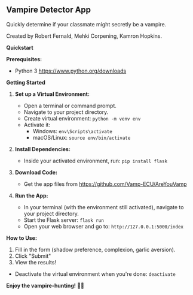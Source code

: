 ## Vampire Detector App

Quickly determine if your classmate might secretly be a vampire.

Created by Robert Fernald, Mehki Corpening, Kamron Hopkins.

**Quickstart**

**Prerequisites:**

* Python 3 https://www.python.org/downloads

**Getting Started**

1. **Set up a Virtual Environment:**
   * Open a terminal or command prompt.
   * Navigate to your project directory.
   * Create virtual environment: `python -m venv env`
   * Activate it: 
      * Windows: `env\Scripts\activate`
      * macOS/Linux: `source env/bin/activate`

2. **Install Dependencies:**
   * Inside your activated environment, run: `pip install flask`

3. **Download Code:**
    * Get the app files from https://github.com/Vamp-ECU/AreYouVamp

4. **Run the App:**
   * In your terminal (with the environment still activated), navigate to your project directory.
   * Start the Flask server: `flask run`
   * Open your web browser and go to: `http://127.0.0.1:5000/index`

**How to Use:**

1. Fill in the form (shadow preference, complexion, garlic aversion).
2. Click "Submit"
3. View the results!

* Deactivate the virtual environment when you're done: `deactivate`

**Enjoy the vampire-hunting!** 🧛‍♂️
